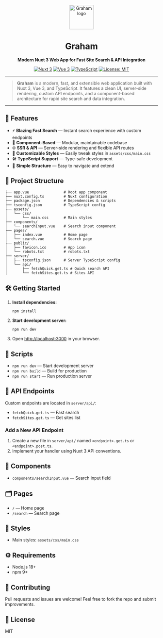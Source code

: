 <div align="center">
  <img src="public/favicon.ico" width="80" alt="Graham logo" />
  <h1>Graham</h1>
  <p><b>Modern Nuxt 3 Web App for Fast Site Search & API Integration</b></p>
  <a href="https://nuxt.com/" target="_blank"><img src="https://img.shields.io/badge/Nuxt-3-green?logo=nuxtdotjs" alt="Nuxt 3" /></a>
  <a href="https://vuejs.org/" target="_blank"><img src="https://img.shields.io/badge/Vue-3-42b883?logo=vue.js" alt="Vue 3" /></a>
  <a href="https://www.typescriptlang.org/" target="_blank"><img src="https://img.shields.io/badge/TypeScript-4+-3178c6?logo=typescript" alt="TypeScript" /></a>
  <a href="#license"><img src="https://img.shields.io/badge/License-MIT-blue.svg" alt="License: MIT" /></a>
</div>

---

> **Graham** is a modern, fast, and extensible web application built with Nuxt 3, Vue 3, and TypeScript. It features a clean UI, server-side rendering, custom API endpoints, and a component-based architecture for rapid site search and data integration.

---

## 🚀 Features

- ⚡ **Blazing Fast Search** — Instant search experience with custom endpoints
- 🧩 **Component-Based** — Modular, maintainable codebase
- 🌐 **SSR & API** — Server-side rendering and flexible API routes
- 🎨 **Customizable Styles** — Easily tweak styles in `assets/css/main.css`
- 🛠️ **TypeScript Support** — Type-safe development
- 📁 **Simple Structure** — Easy to navigate and extend

## 📂 Project Structure

```
├── app.vue                # Root app component
├── nuxt.config.ts         # Nuxt configuration
├── package.json           # Dependencies & scripts
├── tsconfig.json          # TypeScript config
├── assets/
│   └── css/
│       └── main.css       # Main styles
├── components/
│   └── searchInput.vue    # Search input component
├── pages/
│   ├── index.vue          # Home page
│   └── search.vue         # Search page
├── public/
│   ├── favicon.ico        # App icon
│   └── robots.txt         # robots.txt
├── server/
│   ├── tsconfig.json      # Server TypeScript config
│   └── api/
│       ├── fetchQuick.get.ts # Quick search API
│       └── fetchSites.get.ts # Sites API
```

## 🛠️ Getting Started

1. **Install dependencies:**
   ```sh
   npm install
   ```
2. **Start development server:**
   ```sh
   npm run dev
   ```
3. Open [http://localhost:3000](http://localhost:3000) in your browser.

## 📜 Scripts

- `npm run dev` — Start development server
- `npm run build` — Build for production
- `npm run start` — Run production server

## 🔌 API Endpoints

Custom endpoints are located in `server/api/`:

- `fetchQuick.get.ts` — Fast search
- `fetchSites.get.ts` — Get sites list

### Add a New API Endpoint

1. Create a new file in `server/api/` named `<endpoint>.get.ts` or `<endpoint>.post.ts`.
2. Implement your handler using Nuxt 3 API conventions.

## 🧱 Components

- `components/searchInput.vue` — Search input field

## 🗂️ Pages

- `/` — Home page
- `/search` — Search page

## 🎨 Styles

- Main styles: `assets/css/main.css`

## ⚙️ Requirements

- Node.js 18+
- npm 9+

## 🤝 Contributing

Pull requests and issues are welcome! Feel free to fork the repo and submit improvements.

## 📄 License

MIT
